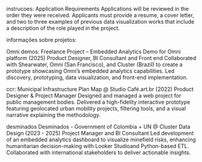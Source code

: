 instrucoes:
Application Requirements
Applications will be reviewed in the order they were received. Applicants must provide a resume, a cover letter, and two to three examples of previous data visualization works that include a description of the role played in the project.


informações sobre projetos:

Omni demos:
Freelance Project – Embedded Analytics Demo for Omni platform (2025)
Product Designer, BI Consultant and Front end
Collaborated with Shearwater, Omni (San Francisco), and Cluster (Brazil) to create a prototype showcasing Omni’s embedded analytics capabilities. Led discovery, prototyping, data visualization, and front-end implementation.

ccr:
Municipal Infrastructure Plan Map @ Studio Café.art.br (2022)
Product Designer & Project Manager
Designed and managed a web project for public management bodies. Delivered a high-fidelity interactive prototype featuring geolocated urban mobility projects, filtering tools, and a visual narrative explaining the methodology.

desminados
Desminados - Government of Colombia + UN @ Cluster Data Design (2023 - 2025)
Project Manager and BI Consultant
Led development of an embedded analytics dashboard to visualize minefield risks, enhancing humanitarian decision-making with Looker Studioand Python-based ETL. Collaborated with international stakeholders to deliver actionable insights.
